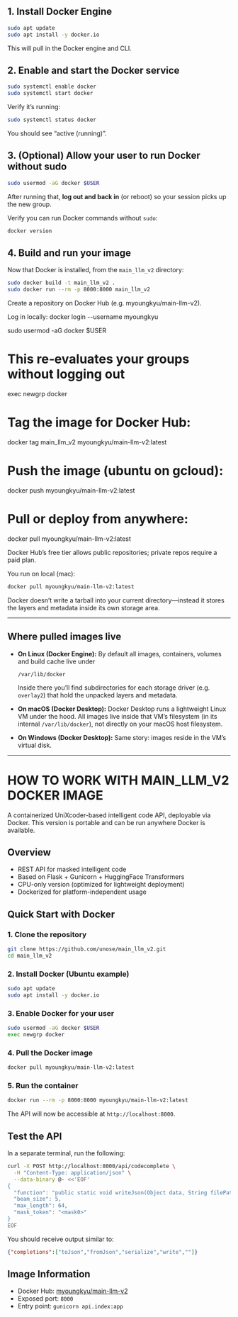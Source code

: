 ## 1. Install Docker Engine

```bash
sudo apt update
sudo apt install -y docker.io
```

This will pull in the Docker engine and CLI.

## 2. Enable and start the Docker service

```bash
sudo systemctl enable docker
sudo systemctl start docker
```

Verify it’s running:

```bash
sudo systemctl status docker
```

You should see “active (running)”.

## 3. (Optional) Allow your user to run Docker without sudo

```bash
sudo usermod -aG docker $USER
```

After running that, **log out and back in** (or reboot) so your session picks up the new group.

Verify you can run Docker commands without `sudo`:

```bash
docker version
```

## 4. Build and run your image

Now that Docker is installed, from the `main_llm_v2` directory:

```bash
sudo docker build -t main_llm_v2 .
sudo docker run --rm -p 8000:8000 main_llm_v2
```

Create a repository on Docker Hub (e.g. myoungkyu/main-llm-v2).

Log in locally:
docker login --username myoungkyu

sudo usermod -aG docker $USER

# This re‐evaluates your groups without logging out
exec newgrp docker

# Tag the image for Docker Hub:
docker tag main_llm_v2 myoungkyu/main-llm-v2:latest

# Push the image (ubuntu on gcloud):
docker push myoungkyu/main-llm-v2:latest

# Pull or deploy from anywhere:
docker pull myoungkyu/main-llm-v2:latest


Docker Hub’s free tier allows public repositories; private repos require a paid plan.

You run on local (mac):

```bash
docker pull myoungkyu/main-llm-v2:latest
```

Docker doesn’t write a tarball into your current directory—instead it stores the layers and metadata inside its own storage area.

---

## Where pulled images live

* **On Linux (Docker Engine):**
  By default all images, containers, volumes and build cache live under

  ```
  /var/lib/docker
  ```

  Inside there you’ll find subdirectories for each storage driver (e.g. `overlay2`) that hold the unpacked layers and metadata.

* **On macOS (Docker Desktop):**
  Docker Desktop runs a lightweight Linux VM under the hood. All images live inside that VM’s filesystem (in its internal `/var/lib/docker`), not directly on your macOS host filesystem.

* **On Windows (Docker Desktop):**
  Same story: images reside in the VM’s virtual disk.

---

# HOW TO WORK WITH MAIN_LLM_V2 DOCKER IMAGE

A containerized UniXcoder-based intelligent code API, deployable via Docker. This version is portable and can be run anywhere Docker is available.

## Overview

- REST API for masked intelligent code
- Based on Flask + Gunicorn + HuggingFace Transformers
- CPU-only version (optimized for lightweight deployment)
- Dockerized for platform-independent usage

## Quick Start with Docker

### 1. Clone the repository

```bash
git clone https://github.com/unose/main_llm_v2.git
cd main_llm_v2
````

### 2. Install Docker (Ubuntu example)

```bash
sudo apt update
sudo apt install -y docker.io
```

### 3. Enable Docker for your user

```bash
sudo usermod -aG docker $USER
exec newgrp docker
```

### 4. Pull the Docker image

```bash
docker pull myoungkyu/main-llm-v2:latest
```

### 5. Run the container

```bash
docker run --rm -p 8000:8000 myoungkyu/main-llm-v2:latest
```

The API will now be accessible at `http://localhost:8000`.

## Test the API

In a separate terminal, run the following:

```bash
curl -X POST http://localhost:8000/api/codecomplete \
  -H "Content-Type: application/json" \
  --data-binary @- <<'EOF'
{
  "function": "public static void writeJson(Object data, String filePath) throws IOException {\n    Gson gson = new GsonBuilder()\n                   .setPrettyPrinting()\n                   .create();\n    try (Writer writer = new FileWriter(filePath)) {\n        gson.<mask0>(data, writer);\n    }\n}",
  "beam_size": 5,
  "max_length": 64,
  "mask_token": "<mask0>"
}
EOF
```

You should receive output similar to:

```json
{"completions":["toJson","fromJson","serialize","write",""]}
```

## Image Information

* Docker Hub: [myoungkyu/main-llm-v2](https://hub.docker.com/r/myoungkyu/main-llm-v2)
* Exposed port: `8000`
* Entry point: `gunicorn api.index:app`

